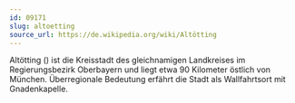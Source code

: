 ```yaml
---
id: 09171
slug: altoetting
source_url: https://de.wikipedia.org/wiki/Altötting
---
```


Altötting () ist die Kreisstadt des gleichnamigen Landkreises im Regierungsbezirk Oberbayern und liegt etwa 90 Kilometer östlich von München. Überregionale Bedeutung erfährt die Stadt als Wallfahrtsort mit Gnadenkapelle.
